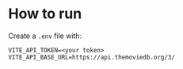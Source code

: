 # How to run

Create a `.env` file with:

```
VITE_API_TOKEN=<your token>
VITE_API_BASE_URL=https://api.themoviedb.org/3/
``` 